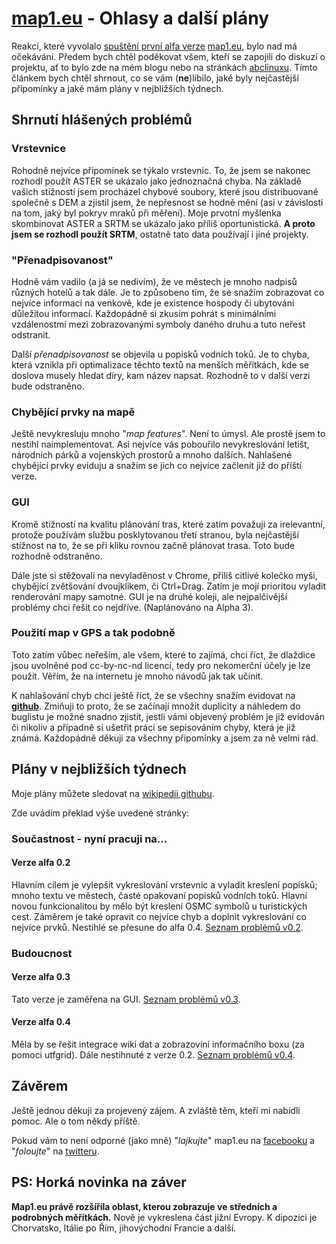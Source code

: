 [map1.eu](http://www.map1.eu) - Ohlasy a další plány
========================================================================

Reakcí, které vyvolalo [spuštění první alfa verze](http://map1.blog.root.cz/2013/02/14/map1-eu/) [map1.eu](http://www.map1.eu),
bylo nad má očekávání. Předem bych chtěl poděkovat všem, kteří se zapojili
do diskuzí o projektu, ať to bylo zde na mém blogu nebo na stránkách 
[abclinuxu](http://www.abclinuxu.cz/zpravicky/map1.eu-nova-mapa-evropy).
Tímto článkem bych chtěl shrnout, co se vám (__ne__)líbilo, jaké byly nejčastější
připomínky a jaké mám plány v nejbližších týdnech. 

Shrnutí hlášených problémů
--------------------------

### Vrstevnice
Rohodně nejvíce připomínek se týkalo vrstevnic. To, že jsem se nakonec rozhodl
použít ASTER se ukázalo jako jednoznačná chyba. Na základě vašich stížností
jsem procházel chybové soubory, které jsou distribuované společně s DEM a zjistil jsem, že nepřesnost se hodně mění (asi v závislosti na tom,
jaký byl pokryv mraků při měření). Moje prvotní myšlenka skombinovat
ASTER a SRTM se ukázalo jako příliš oportunistická. __A proto jsem se rozhodl
použít SRTM__, ostatně tato data používají i jiné projekty.

### "Přenadpisovanost"
Hodně vám vadilo (a já se nedivím), že ve městech je mnoho nadpisů různých
hotelů a tak dále. Je to způsobeno tím, že se snažím zobrazovat co nejvíce
informací na venkově, kde je existence hospody či ubytování důležitou informací.
Každopádně si zkusím pohrát s minimálními vzdálenostmi mezi zobrazovanými symboly
daného druhu a tuto neřest odstranit.

Další _přenadpisovanost_ se objevila u popisků vodních toků. Je to chyba,
která vznikla při optimalizace těchto textů na menších měřítkách, kde
se doslova musely hledat díry, kam název napsat. Rozhodně to v další verzi
bude odstraněno.

### Chybějící prvky na mapě
Ještě nevykresluju mnoho "_map features_". Není to úmysl. Ale prostě jsem
to nestihl naimplementovat. Asi nejvíce vás pobouřilo nevykreslování letišt,
národních párků a vojenských prostorů a mnoho dalších. Nahlašené chybějící
prvky eviduju a snažím se jich co nejvíce začlenit již do příští verze.


### GUI
Kromě stížností na kvalitu plánování tras, které zatím považuji za irelevantní,
protože používám službu posklytovanou třetí stranou, byla nejčastější stížnost
na to, že se při kliku rovnou začně plánovat trasa. Toto bude rozhodně odstraněno.

Dále jste si stěžovali na nevyladěnost v Chrome, přiliš citlivé kolečko myši,
chybějící zvětšování dvoujklikem, či Ctrl+Drag. Zatím je mojí prioritou
vyladit renderování mapy samotné. GUI je na druhé koleji, ale nejpalčivější problémy
chci řešit co nejdříve. (Naplánováno na Alpha 3).

### Použití map v GPS a tak podobně
Toto zatím vůbec neřeším, ale všem, které to zajímá, chci říct, že
dlaždice jsou uvolněné pod cc-by-nc-nd licencí, tedy pro nekomerční 
účely je lze použit. Věřím, že na internetu je mnoho návodů jak tak
učinit.

K nahlašování chyb chci ještě říct, že se všechny snažím evidovat na
__[github](https://github.com/bigr/map1/issues?state=open)__. Zmiňuji to
proto, že se začínají množit duplicity a náhledem do buglistu 
je možné snadno zjistit, jestli vámi objevený problém je již evidován či 
nikoliv a případně si ušetřit práci se sepisováním chyby, která je již známá.
Každopádně děkuji za všechny připomínky a jsem za ně velmi rád.



Plány v nejbližších týdnech
---------------------------

Moje plány můžete sledovat na [wikipedii githubu](https://github.com/bigr/map1/wiki/Development-plan).

Zde uvádím překlad výše uvedené stránky:


### Součastnost - nyní pracuji na...
#### Verze alfa 0.2 
Hlavním cílem je vylepšit vykreslování vrstevnic a vyladit kreslení popisků; 
mnoho textu ve městech, časté opakovaní popisků vodních toků. 
Hlavní novou funkcionalitou by mělo být kreslení OSMC symbolů u turistických cest. 
Záměrem je také opravit co nejvíce chyb a doplnit vykreslování co nejvíce
prvků. Nestihlé se přesune do alfa 0.4.
[Seznam problémů v0.2](https://github.com/bigr/map1/issues?milestone=2).

### Budoucnost

#### Verze alfa 0.3
Tato verze je zaměřena na GUI. [Seznam problémů v0.3](https://github.com/bigr/map1/issues?milestone=3).

#### Verze alfa 0.4

Měla by se řešit integrace wiki dat a zobrazovíní informačního boxu  (za pomoci utfgrid).
Dále nestihnuté z verze 0.2.
[Seznam problémů v0.4](https://github.com/bigr/map1/issues?milestone=4).

Závěrem
-------
Ještě jednou děkuji za projevený zájem. A zvláště těm, kteří mi nabídli
pomoc. Ale o tom někdy příště.

Pokud vám to není odporné (jako mně) "_lajkujte_" map1.eu na [facebooku](https://facebook.com/Map1eu) a "_foloujte_"
na [twitteru](https://twitter.com/map1eu).


PS: Horká novinka na záver
--------------------------------------
__Map1.eu právě rozšíříla oblast, kterou zobrazuje ve středních a podrobných
měřítkách.__ Nově je vykreslena část jižní Evropy. K dipozici je Chorvatsko,
Itálie po Řím, jihovýchodní Francie a další.
